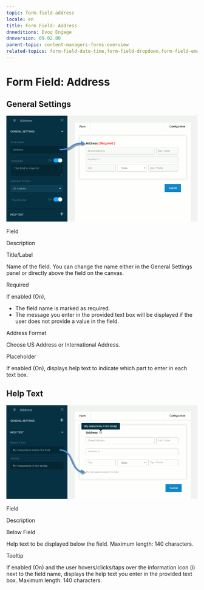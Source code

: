 ```yaml
---
topic: form-field-address
locale: en
title: Form Field: Address
dnneditions: Evoq Engage
dnnversion: 09.02.00
parent-topic: content-managers-forms-overview
related-topics: form-field-date-time,form-field-dropdown,form-field-email,form-field-esignature,form-field-multi-line-text,form-field-multiple-choice,form-field-name,form-field-number,form-field-phone-number,form-field-single-line-text,form-field-static-text,form-field-terms-conditions,form-field-url-website,form-field-submit
---
```


# Form Field: Address

## General Settings

  

![Settings for Address field](/images/scr-FormField-Address-generalsettings.gif)

  

Field

Description

Title/Label

Name of the field. You can change the name either in the General Settings panel or directly above the field on the canvas.

Required

If enabled (On),

*   The field name is marked as required.
*   The message you enter in the provided text box will be displayed if the user does not provide a value in the field.

Address Format

Choose US Address or International Address.

Placeholder

If enabled (On), displays help text to indicate which part to enter in each text box.

## Help Text

  

![Settings for Address field](/images/scr-FormField-Address-helptext.gif)

  

Field

Description

Below Field

Help text to be displayed below the field. Maximum length: 140 characters.

Tooltip

If enabled (On) and the user hovers/clicks/taps over the information icon (i) next to the field name, displays the help text you enter in the provided text box. Maximum length: 140 characters.